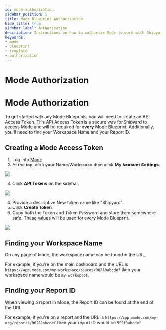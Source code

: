 ```yaml
---
id: mode-authorization
sidebar_position: 1
title: Mode Blueprint Authorization
hide_title: true
sidebar_label: Authorization
description: Instructions on how to authorize Mode to work with Shipyard's low-code Mode templates.
keywords:
- mode
- blueprint
- template
- authorization
---
```


# Mode Authorization
# Mode Authorization

To get started with any Mode Blueprints, you will need to create an API Access Token. This API Access Token is a secure way for Shipyard to access Mode and will be required for **every** Mode Blueprint. Additionally, you'll need to find your Workspace Name and your Report ID.

## Creating a Mode Access Token
1. Log into [Mode](https://app.mode.com/).
2. At the top, click your Name/Workspace then click **My Account Settings**.

![](https://cdn.sanity.io/images/2xyydva6/production/3f233930200506b63f33b8852778d134b871dd61-287x329.png?w=450)

3. Click **API Tokens** on the sidebar.

![](https://cdn.sanity.io/images/2xyydva6/production/b58e449da1c44c117e4bd3a88de627af49aac399-285x241.png?w=450)

4. Provide a descriptive New token name like "Shipyard".
5. Click **Create Token**.
6. Copy both the Token and Token Password and store them somewhere safe. These values will be used for every Mode Blueprint.

![](https://cdn.sanity.io/images/2xyydva6/production/052f573fd8d4726013a06f5c5043663d79981da2-731x346.png?w=450)

## Finding your Workspace Name
On any page of Mode, the workspace name can be found in the URL.

For example, if you're on the main dashboard and the URL is `https://app.mode.com/my-workspace/spaces/90210abcdef` then your workspace name would be `my-workspace`.

## Finding your Report ID
When viewing a report in Mode, the Report ID can be found at the end of the URL.

For example, if you're on a report and the URL is `https://app.mode.com/my-org/reports/90210abcdef` then your report ID would be `90210abcdef`.
